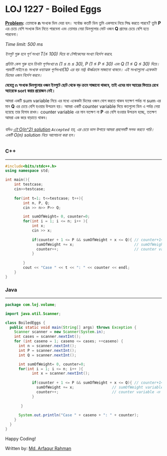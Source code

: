 # LOJ 1227 - Boiled Eggs

**[Problem](http://lightoj.com/volume_showproblem.php?problem=1227):** তোমাকে **n** সংখ্যক ডিম দেয়া হল। সর্বোচ্চ কতটি ডিম তুমি একসাথে নিয়ে সিদ্ধ করতে পারবে? তুমি **P** এর চেয়ে বেশি সংখ্যক ডিম নিতে পারবেনা এবং তোমার নেয়া ডিমগুলোর মোট ওজন **Q** গ্রামের চেয়ে বেশি হতে পারবেনা।

_Time limit: 500 ms_ 

_ইনপুট শুরু হবে পূর্ণ সংখ্যা T(≤ 100) দিয়ে যা টেস্টকেসের সংখ্যা নির্দেশ করবে._

_প্রতিটা কেস শুরু হবে তিনটা পূর্ণসংখ্যা n (1 ≤ n ≤ 30), P (1 ≤ P ≤ 30) এবং Q (1 ≤ Q ≤ 30) দিয়ে। পরবর্তী লাইনে n সংখ্যক ধন্যাত্মক পূর্ণসংখ্যা(10 এর বড় নয়) ঊর্ধ্বক্রমে সাজানো থাকবে। এই সংখ্যাগুলো একেকটা ডিমের ওজন নির্দেশ করবে।_

**যেহেতু n সংখ্যক ডিমগুলোর ওজন ইনপুটে ছোট থেকে বড় ক্রমে সাজানো থাকবে, তাই এদের মান অ্যারের ভিতরে রেখে অ্যারেকে sort করার প্রয়োজন নেই।** 

আমরা একটি sum variable নিয়ে এর মধ্যে একেকটা ডিমের ওজন যোগ করতে থাকব যতক্ষণ পর্যন্ত না sum এর মান **Q** এর চেয়ে বেশি হওয়ার উপক্রম হয়। আমরা একটি counter variable দিয়ে কতগুলো ডিম এ পর্যন্ত নেয়া হয়েছে তার হিসাব রাখব। counter variable এর মান যতক্ষণ না **P** এর বেশি হওয়ার উপক্রম হচ্ছে, ততক্ষণ আমরা এক করে বাড়াতে থাকব।  

###### যদিও [এই O(n^2) solution]( https://github.com/Arfaqur-Rahman/cp/blob/master/LightOJ/1227%20-%20Boiled%20Eggs.cpp ) `Accepted` হয়, এর চেয়ে ভাল উপায়ে আমরা প্রবলেমটি সলভ করতে পারি। একটি O(n) solution নিচে আলোচনা করা হল।

### C++
-----
```c++
#include<bits/stdc++.h>
using namespace std;

int main(){
    int testcase; 
    cin>>testcase;
    
    for(int t=1; t<=testcase; t++){
        int n, P, Q; 
        cin >> n>> P>> Q;

        int sumOfWeight= 0, counter=0;
        for(int i = 1; i <= n; i++ ){
            int x; 
            cin >> x;
            
            if(counter + 1 <= P && sumOfWeight + x <= Q){ // counter+1<=P নিশ্চিত করে মোট ডিমসংখ্যা যেন কখনো P এর চেয়ে বেশি না হয়। sumOfWeight+x<=Q নিশ্চিত করে ডিমের মোট ওজন যেন কখনো Q এর বেশি না হয়।
              sumOfWeight += x;                           // sumOfWeight variable এর মাধ্যমে আমরা ডিমের মোট ওজনের হিসাব রাখছি 
              counter++;                                  // counter variable এর মাধ্যমে আমরা এ পর্যন্ত নেয়া মোট ডিমসংখ্যার হিসাব রাখছি 
            }
            
        }
        cout << "Case " << t << ": " << counter << endl;
    }
}
```

### Java
-----
```java
package com.loj.volume;

import java.util.Scanner;

class BoiledEggs {
  public static void main(String[] args) throws Exception {
    Scanner scanner = new Scanner(System.in);
    int cases = scanner.nextInt();
    for (int caseno = 1; caseno <= cases; ++caseno) {
      int n = scanner.nextInt();
      int P = scanner.nextInt();
      int Q = scanner.nextInt();

      int sumOfWeight= 0, counter=0;
      for(int i = 1; i <= n; i++ ){
            int x = scanner.nextInt();
            
            if(counter + 1 <= P && sumOfWeight + x <= Q){ // counter+1<=P নিশ্চিত করে মোট ডিমসংখ্যা যেন কখনো P এর চেয়ে বেশি না হয়। sumOfWeight+x<=Q নিশ্চিত করে ডিমের মোট ওজন যেন কখনো Q এর বেশি না হয়।
              sumOfWeight += x;                 // sumOfWeight variable এর মাধ্যমে আমরা ডিমের মোট ওজনের হিসাব রাখছি।
              counter++;                        // counter variable এর মাধ্যমে আমরা এ পর্যন্ত নেয়া মোট ডিমসংখ্যার হিসাব রাখছি। 
            }
            
       }
      
      System.out.println("Case " + caseno + ": " + counter);
    }
  }
}
```
Happy Coding!

Written by: [Md. Arfaqur Rahman](https://www.facebook.com/arfaqur.rahman.31/)
